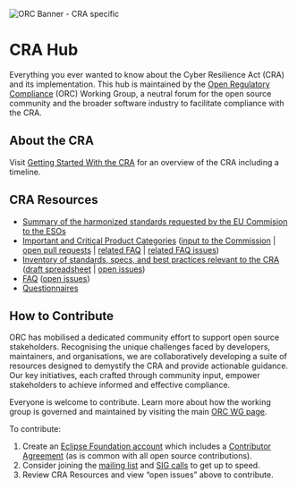 
![ORC Banner - CRA specific](https://github.com/user-attachments/assets/0044c260-3a92-4b81-97b8-bfad92848c4e)

# CRA Hub
Everything you ever wanted to know about the Cyber Resilience Act (CRA) and its implementation. This hub is maintained by the [Open Regulatory Compliance](https://github.com/orcwg/orcwg) (ORC) Working Group, a neutral forum for the open source community and the broader software industry to facilitate compliance with the CRA. 


## About the CRA
Visit [Getting Started With the CRA](https://orcwg.org/cra/) for an overview of the CRA including a timeline.

## CRA Resources

* [Summary of the harmonized standards requested by the EU Commision to the ESOs][standards]
* [Important and Critical Product Categories][] ([input to the Commission][] | [open pull requests][] | [related FAQ][] | [related FAQ issues][])
* [Inventory of standards, specs, and best practices relevant to the CRA][inventory] ([draft spreadsheet][inventory spreadsheet] | [open issues][inventory issues])
* [FAQ][] ([open issues][FAQ issues])
* [Questionnaires][]
 
[FAQ]: https://github.com/orcwg/cra-hub/blob/main/faq.md
[FAQ issues]: https://github.com/orcwg/cra-hub/labels/FAQ
[inventory]: https://github.com/orcwg/cra-hub/blob/main/inventory.md
[inventory spreadsheet]: https://docs.google.com/spreadsheets/d/1Y36Vueb3Eo_djOuRdpyzoCS1vzGaKpjP-99g3J6rw7Y/edit?gid=0#gid=0
[inventory issues]: https://github.com/orcwg/cra-hub/labels/inventory
[standards]: https://github.com/orcwg/cra-hub/blob/main/standards.md
[Questionnaires]: https://github.com/orcwg/cra-hub/blob/main/questionnaires/

[Important and Critical Product Categories]: https://github.com/orcwg/cra-hub/blob/main/product-definitions/
[input to the Commission]: https://github.com/orcwg/cra-hub/blob/main/product-definitions/input-to-draft-regulation.md
[open pull requests]: https://github.com/orcwg/cra-hub/pulls?q=is:pr+is:open+label:%22Critical+and+Important+Products%22
[related FAQ]: https://github.com/orcwg/cra-hub/blob/main/faq.md#important-and-critical-product-categories
[related FAQ issues]: https://github.com/orcwg/cra-hub/issues?q=is:issue%20state:open%20label:%22Critical%20and%20Important%20Products%22%20label:FAQ

## How to Contribute

ORC has mobilised a dedicated community effort to support open source stakeholders. Recognising the unique challenges faced by developers, maintainers, and organisations, we are collaboratively developing a suite of resources designed to demystify the CRA and provide actionable guidance. Our key initiatives, each crafted through community input, empower stakeholders to achieve informed and effective compliance.

Everyone is welcome to contribute. Learn more about how the working group is governed and maintained by visiting the main [ORC WG page](https://github.com/orcwg/orcwg).

To contribute:
1. Create an [Eclipse Foundation account](https://accounts.eclipse.org/user/register) which includes a [Contributor Agreement](https://www.eclipse.org/legal/eca/) (as is common with all open source contributions).
2. Consider joining the [mailing list](https://accounts.eclipse.org/mailing-list/open-regulatory-compliance) and [SIG calls](https://github.com/orcwg/orcwg/blob/main/MEETINGS.md#cyber-resilience-sig-call) to get up to speed.
3. Review CRA Resources and view “open issues” above to contribute.


